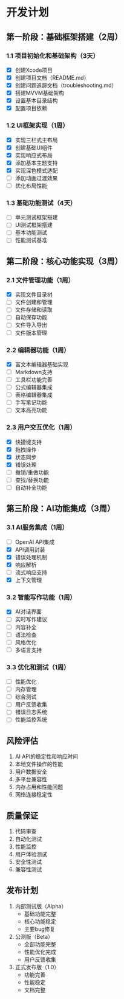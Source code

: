 # 开发计划

## 第一阶段：基础框架搭建（2周）

### 1.1 项目初始化和基础架构（3天）
- [x] 创建Xcode项目
- [x] 创建项目文档（README.md）
- [x] 创建问题追踪文档（troubleshooting.md）
- [x] 搭建MVVM基础架构
- [x] 设置基本目录结构
- [x] 配置项目依赖

### 1.2 UI框架实现（1周）
- [x] 实现三栏式主布局
- [x] 创建基础UI组件
- [x] 实现响应式布局
- [x] 添加基本主题支持
- [x] 实现深色模式适配
- [ ] 添加动画过渡效果
- [ ] 优化布局性能

### 1.3 基础功能测试（4天）
- [ ] 单元测试框架搭建
- [ ] UI测试框架搭建
- [ ] 基本功能测试
- [ ] 性能测试基准

## 第二阶段：核心功能实现（3周）

### 2.1 文件管理功能（1周）
- [x] 实现文件目录树
- [ ] 文件创建和管理
- [ ] 文件存储和读取
- [ ] 自动保存功能
- [ ] 文件导入导出
- [ ] 文件版本管理

### 2.2 编辑器功能（1周）
- [x] 富文本编辑器基础实现
- [ ] Markdown支持
- [ ] 工具栏功能完善
- [ ] 公式编辑器集成
- [ ] 表格编辑器集成
- [ ] 手写笔记功能
- [ ] 文本高亮功能

### 2.3 用户交互优化（1周）
- [x] 快捷键支持
- [x] 拖拽操作
- [x] 状态同步
- [x] 错误处理
- [ ] 撤销/重做功能
- [ ] 查找/替换功能
- [ ] 自动补全功能

## 第三阶段：AI功能集成（3周）

### 3.1 AI服务集成（1周）
- [ ] OpenAI API集成
- [x] API调用封装
- [x] 错误处理机制
- [x] 响应解析
- [ ] 流式响应支持
- [x] 上下文管理

### 3.2 智能写作功能（1周）
- [x] AI对话界面
- [ ] 实时写作建议
- [ ] 内容补全
- [ ] 语法检查
- [ ] 风格优化
- [ ] 多语言支持

### 3.3 优化和测试（1周）
- [ ] 性能优化
- [ ] 内存管理
- [ ] 综合测试
- [ ] 用户反馈收集
- [ ] 错误日志系统
- [ ] 性能监控系统

## 风险评估
1. AI API的稳定性和响应时间
2. 本地文件操作的性能
3. 用户数据安全
4. 多平台兼容性
5. 内存占用和性能问题
6. 网络连接稳定性

## 质量保证
1. 代码审查
2. 自动化测试
3. 性能监控
4. 用户体验测试
5. 安全性测试
6. 兼容性测试

## 发布计划
1. 内部测试版（Alpha）
   - 基础功能完整
   - 核心功能稳定
   - 主要bug修复
2. 公测版（Beta）
   - 全部功能完整
   - 性能优化完成
   - 用户反馈收集
3. 正式发布版（1.0）
   - 功能完善
   - 性能稳定
   - 文档完整
